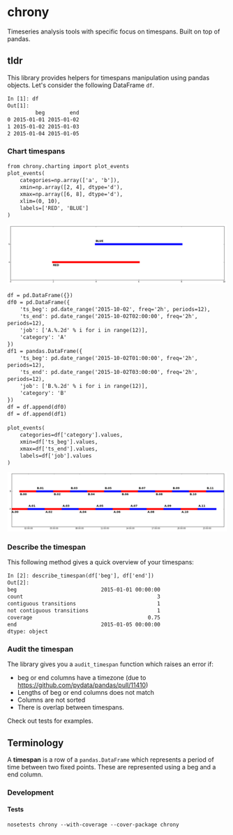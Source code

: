 # chrony

Timeseries analysis tools with specific focus on timespans. Built on top of pandas.

## tldr

This library provides helpers for timespans manipulation using pandas objects. Let's consider the following DataFrame `df`.

    In [1]: df
    Out[1]: 
             beg        end
    0 2015-01-01 2015-01-02
    1 2015-01-02 2015-01-03
    2 2015-01-04 2015-01-05

### Chart timespans

    from chrony.charting import plot_events
    plot_events(
        categories=np.array(['a', 'b']),
        xmin=np.array([2, 4], dtype='d'),
        xmax=np.array([6, 8], dtype='d'),
        xlim=(0, 10),
        labels=['RED', 'BLUE']
    )

![Alt text](./images/fig01.png)


    df = pd.DataFrame({})
    df0 = pd.DataFrame({
        'ts_beg': pd.date_range('2015-10-02', freq='2h', periods=12),
        'ts_end': pd.date_range('2015-10-02T02:00:00', freq='2h', periods=12),
        'job': ['A.%.2d' % i for i in range(12)],
        'category': 'A'
    })
    df1 = pandas.DataFrame({
        'ts_beg': pd.date_range('2015-10-02T01:00:00', freq='2h', periods=12),
        'ts_end': pd.date_range('2015-10-02T03:00:00', freq='2h', periods=12),
        'job': ['B.%.2d' % i for i in range(12)],
        'category': 'B'
    })
    df = df.append(df0)
    df = df.append(df1)

    plot_events(
        categories=df['category'].values,
        xmin=df['ts_beg'].values,
        xmax=df['ts_end'].values,
        labels=df['job'].values
    )

![Alt text](./images/fig02.png)

### Describe the timespan

This following method gives a quick overview of your timespans:

    In [2]: describe_timespan(df['beg'], df['end'])
    Out[2]: 
    beg                           2015-01-01 00:00:00
    count                                           3
    contiguous transitions                          1
    not contiguous transitions                      1
    coverage                                     0.75
    end                           2015-01-05 00:00:00
    dtype: object

### Audit the timespan

The library gives you a `audit_timespan` function which raises an error if:

- beg or end columns have a timezone (due to https://github.com/pydata/pandas/pull/11410)
- Lengths of beg or end columns does not match
- Columns are not sorted
- There is overlap between timespans.

Check out tests for examples.

## Terminology

A **timespan** is a row of a `pandas.DataFrame` which represents a period of time between two fixed points. These are represented using a beg and a end column.


### Development

#### Tests

    nosetests chrony --with-coverage --cover-package chrony
